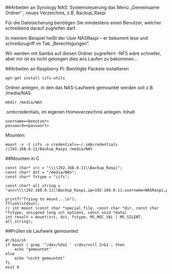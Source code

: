##Arbeiten an Synology NAS:
Systemsteuerung das Menü „Gemeinsame Ordner“ , neues Verzeichnis, z.B. Backup_Raspi

Für die Dateisicherung benötigen Sie mindestens einen Benutzer, welcher schreibend darauf zugreifen darf.

In meinem Beispiel heißt der User NASRaspi – er bekommt lese und schreibzugriff im Tab „Berechtigungen“.

Wir werden mit Samba auf diesen Ordner zugreifern -NFS wäre schneller, aber mir ist es nicht gelungen dies ans Laufen zu bekommen...

##Arbeiten an Raspberry Pi:
Benötigte Packete installieren
    
    apt-get install cifs-utils

Ordner anlegen, in den das NAS-Laufwerk gemountet werden soll z.B. /media/NAS

    mkdir /media/NAS

.smbcredentials, im eigenen Homeverzeichnis anlegen. Inhalt

    username=<benutzer>
    password=<passwort>

Mounten:

    mount -v -t cifs -o credentials=~/.smbcredentials //192.168.0.11/Backup_Raspi /media/NAS

##Mounten in C

    const char* src = "\\\\192.168.0.11\\Backup_Raspi";
    const char* dst = "/media/NAS";
    const char* fstype = "cifs";

    const char* all_string = "unc=\\\\192.168.0.11\\Backup_Raspi,ip=192.168.0.11,username=NASRaspi,password=geheim";
   
    printf("Trying to mount...\n");
    fflush(stdout);
    // int mount (const char *special_file, const char *dir, const char *fstype, unsigned long int options, const void *data)
    int result = mount(src, dst, fstype, MS_MGC_VAL | MS_SILENT, all_string);


##Prüfen ob Laufwerk gemounted

    #!/bin/sh
    if mount | grep '^/dev/hda1 ' >/dev/null 2>&1 ; then
        echo "gemountet"
    else
        echo "nicht gemountet"
    fi
    exit 0
